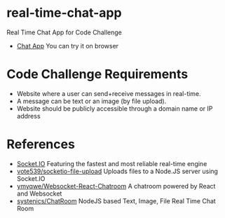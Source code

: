 # real-time-chat-app
Real Time Chat App for Code Challenge
* [Chat App](hhttp://ec2-13-115-101-46.ap-northeast-1.compute.amazonaws.com/) You can try it on browser

# Code Challenge Requirements 
* Website where a user can send+receive messages in real-time.
* A message can be text or an image (by file upload).
* Website should be publicly accessible through a domain name or IP address

# References
* [Socket.IO](https://socket.io/) Featuring the fastest and most reliable real-time engine
* [vote539/socketio-file-upload](https://github.com/vote539/socketio-file-upload) Uploads files to a Node.JS server using Socket.IO
* [ymyqwe/Websocket-React-Chatroom](https://github.com/ymyqwe/Websocket-React-Chatroom) A chatroom powered by React and Websocket
* [systenics/ChatRoom](https://github.com/systenics/ChatRoom) NodeJS based Text, Image, File Real Time Chat Room